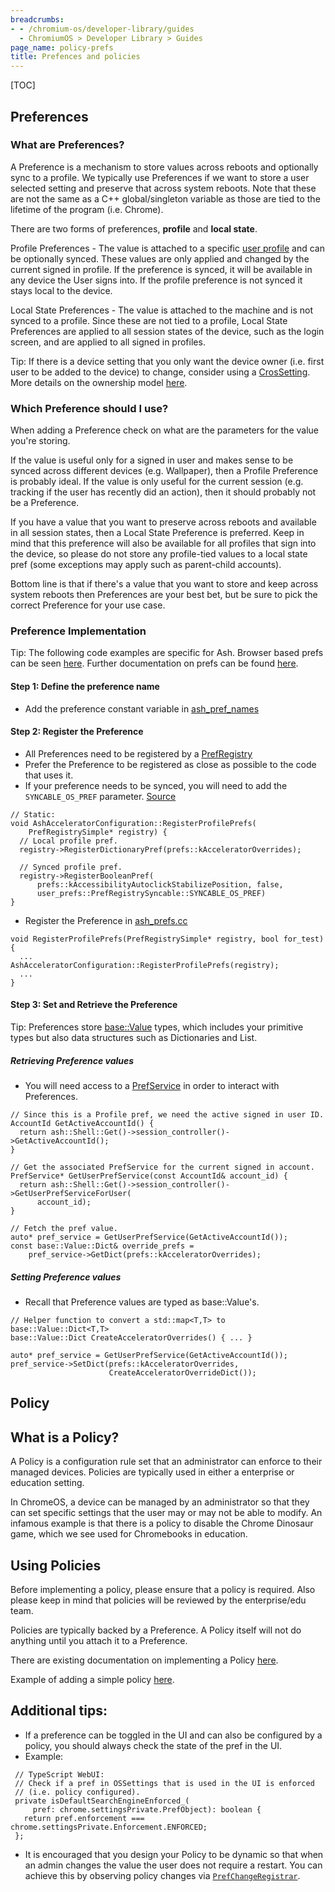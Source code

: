 ```yaml
---
breadcrumbs:
- - /chromium-os/developer-library/guides
  - ChromiumOS > Developer Library > Guides
page_name: policy-prefs
title: Prefences and policies
---
```


[TOC]

## Preferences
### What are Preferences?

A Preference is a mechanism to store values across reboots and
optionally sync to a profile. We typically use Preferences if we want to
store a user selected setting and preserve that across system reboots. Note
that these are not the same as a C++ global/singleton variable as those are
tied to the lifetime of the program (i.e. Chrome).

There are two forms of preferences, **profile** and **local state**.

Profile Preferences - The value is attached to a specific
[user profile](https://source.chromium.org/chromium/chromium/src/+/main:chrome/browser/profiles/profile.h;l=69;drc=adb945c5a0060e6024cb174f6027d13d7ff03058)
and can be optionally synced. These values are only applied and changed by the
current signed in profile. If the preference is synced, it will be available in
any device the User signs into. If the profile preference is not synced it stays
local to the device.

Local State Preferences - The value is attached to the machine and is not
synced to a profile. Since these are not tied to a profile, Local State
Preferences are applied to all session states of the device, such as the
login screen, and are applied to all signed in profiles.

Tip: If there is a device
setting that you only want the device owner (i.e. first user to be added to
the device) to change, consider using a [CrosSetting](https://source.chromium.org/chromium/chromium/src/+/main:chrome/browser/ash/settings/cros_settings.h;drc=1eaedc46d049302c1b9b8b948e696660fd2c8395).
More details on the ownership model [here](https://docs.google.com/document/d/1iHk2Nht9h9rsUiBgtG62ERONLh-vPgoQxQQyBuVIPB4/edit#heading=h.fkznh2f0zxp1).

### Which Preference should I use?

When adding a Preference check on what are the parameters for the value
you're storing.

If the value is useful only for a signed in user and makes
sense to be synced across different devices (e.g. Wallpaper),
then a Profile Preference is probably ideal. If the value is only
useful for the current session (e.g. tracking if the user has recently
did an action), then it should probably not be a Preference.

If you have a value that you want to preserve across reboots and available in
all session states, then a Local State Preference is preferred. Keep in mind
that this preference will also be available for all profiles that sign into
the device, so please do not store any profile-tied values to a local state
pref (some exceptions may apply such as parent-child accounts).

Bottom line is that if there's a value that you want to store and keep across
system reboots then Preferences are your best bet, but be sure to pick the
correct Preference for your use case.

### Preference Implementation

Tip: The following code examples are specific for Ash. Browser based prefs
can be seen [here](https://source.chromium.org/chromium/chromium/src/+/main:chrome/browser/prefs/browser_prefs.h;drc=31a359c5cfa01f98a65cdac507b5c582fe539581).
Further documentation on prefs can be found [here](https://source.chromium.org/chromium/chromium/src/+/main:chrome/browser/prefs/README.md;drc=40b5dc0d191f0262c9aa3e0a82ef30e12a0d19df).

#### Step 1: Define the preference name

* Add the preference constant variable in [ash_pref_names](https://source.chromium.org/chromium/chromium/src/+/main:ash/constants/ash_pref_names.h;drc=02b9357c35d4dc6d660d63816498989fb720487e)

#### Step 2: Register the Preference

*   All Preferences need to be registered by a [PrefRegistry](https://source.chromium.org/chromium/chromium/src/+/main:components/prefs/pref_registry.h;drc=8ba1bad80dc22235693a0dd41fe55c0fd2dbdabd)
*   Prefer the Preference to be registered as close as possible to the code that
uses it.
* If your preference needs to be synced, you will need to add the
`SYNCABLE_OS_PREF` parameter. [Source](https://source.chromium.org/chromium/chromium/src/+/refs/heads/main:components/pref_registry/pref_registry_syncable.h;l=60;drc=9ba7e889bc57846a89add93a003e4443dfbeb736)

```
// Static:
void AshAcceleratorConfiguration::RegisterProfilePrefs(
    PrefRegistrySimple* registry) {
  // Local profile pref.
  registry->RegisterDictionaryPref(prefs::kAcceleratorOverrides);

  // Synced profile pref.
  registry->RegisterBooleanPref(
      prefs::kAccessibilityAutoclickStabilizePosition, false,
      user_prefs::PrefRegistrySyncable::SYNCABLE_OS_PREF)
}
```

* Register the Preference in [ash_prefs.cc](https://source.chromium.org/chromium/chromium/src/+/main:ash/ash_prefs.cc;drc=519d91cf2c127b10de48542136aa43c93953f07f)

```
void RegisterProfilePrefs(PrefRegistrySimple* registry, bool for_test) {
  ...
AshAcceleratorConfiguration::RegisterProfilePrefs(registry);
  ...
}
```

#### Step 3: Set and Retrieve the Preference
Tip: Preferences store [base::Value](https://source.chromium.org/chromium/chromium/src/+/main:base/values.h;drc=eb544e2a5ccf5bbf8ee245e70db066fd3a1cef7f)
types, which includes your primitive types but also data structures such as
Dictionaries and List.

##### Retrieving Preference values

* You will need access to a [PrefService](https://source.chromium.org/chromium/chromium/src/+/main:components/prefs/pref_service.h;drc=2eb35a15c88019f10165be3d5f4b579fe2a194f2)
in order to interact with Preferences.

```
// Since this is a Profile pref, we need the active signed in user ID.
AccountId GetActiveAccountId() {
  return ash::Shell::Get()->session_controller()->GetActiveAccountId();
}

// Get the associated PrefService for the current signed in account.
PrefService* GetUserPrefService(const AccountId& account_id) {
  return ash::Shell::Get()->session_controller()->GetUserPrefServiceForUser(
      account_id);
}

// Fetch the pref value.
auto* pref_service = GetUserPrefService(GetActiveAccountId());
const base::Value::Dict& override_prefs =
    pref_service->GetDict(prefs::kAcceleratorOverrides);
```

##### Setting Preference values

* Recall that Preference values are typed as base::Value's.

```
// Helper function to convert a std::map<T,T> to base::Value::Dict<T,T>
base::Value::Dict CreateAcceleratorOverrides() { ... }

auto* pref_service = GetUserPrefService(GetActiveAccountId());
pref_service->SetDict(prefs::kAcceleratorOverrides,
                      CreateAcceleratorOverrideDict());
```

## Policy

## What is a Policy?
A Policy is a configuration rule set that an administrator can enforce to
their managed devices.
Policies are typically used in either a enterprise or education setting.

In ChromeOS, a device can be managed by an administrator
so that they can set specific settings that the user may or may not be able to
modify. An infamous example is that there is a policy to disable the Chrome
Dinosaur game, which we see used for Chromebooks in education.

## Using Policies
Before implementing a policy, please ensure that a policy is required. Also please keep in mind that policies will be reviewed by the enterprise/edu team.

Policies are typically backed by a Preference. A Policy itself will not do
anything until you attach it to a Preference.

There are existing documentation on implementing a Policy [here](https://source.chromium.org/chromium/chromium/src/+/main:docs/enterprise/add_new_policy.md;drc=7c5b6a05ac70c5437ae0da083744a94a78e715a8).

Example of adding a simple policy [here](https://chromium-review.googlesource.com/c/chromium/src/+/2195757).

## Additional tips:

* If a preference can be toggled in the UI and can also be configured by
a policy, you should always check the state of the pref in the UI.
 * Example:

 ```
  // TypeScript WebUI:
  // Check if a pref in OSSettings that is used in the UI is enforced
  // (i.e. policy configured).
  private isDefaultSearchEngineEnforced_(
      pref: chrome.settingsPrivate.PrefObject): boolean {
    return pref.enforcement === chrome.settingsPrivate.Enforcement.ENFORCED;
  };
 ```

* It is encouraged that you design your Policy to be dynamic so that when an
 admin changes the value the user does not require a restart. You can achieve
 this by observing policy changes via [`PrefChangeRegistrar`](https://source.chromium.org/chromium/chromium/src/+/main:components/prefs/pref_change_registrar.h;drc=4d4e24099b3bdced741623fd4e96aaf444809994).
